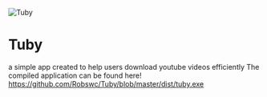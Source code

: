 ![Tuby](img/banner.gif?raw=true "Tuby")
# Tuby
a simple app created to help users download youtube videos efficiently
The compiled application can be found here!
https://github.com/Robswc/Tuby/blob/master/dist/tuby.exe
